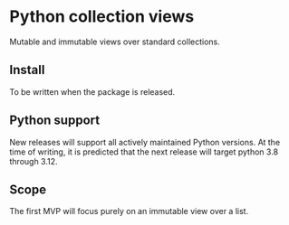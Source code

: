 # Python collection views
Mutable and immutable views over standard collections.

## Install
To be written when the package is released.

## Python support
New releases will support all actively maintained Python versions.
At the time of writing, it is predicted that the next release will target python 3.8 through 3.12.

## Scope
The first MVP will focus purely on an immutable view over a list.

